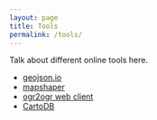 ```yaml
---
layout: page
title: Tools
permalink: /tools/
---
```


Talk about different online tools here.

* [geojson.io](http://www.geojson.io)
* [mapshaper](http://www.mapshaper.org)
* [ogr2ogr web client](http://ogre.adc4gis.com/)
* [CartoDB](http://www.cartodb.com)